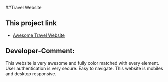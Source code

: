 ##Travel Website



























## This project link 
 - [Awesome Travel Website](https://jocular-puffpuff-722521.netlify.app)

## Developer-Comment:
This website is very awesome and fully color matched with every element. User authentication is very secure. Easy to navigate. This website is mobiles and desktop responsive.
